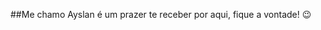 ##Me chamo Ayslan é um prazer te receber por aqui, fique a vontade! 😉

<!--
**Ayslan565/Ayslan565** is a ✨ _special_ ✨ repository because its `README.md` (this file) appears on your GitHub profile.

Here are some ideas to get you started:

- Atualmente estou trabalhando no front-end

- Comecei a estudar C# e SQL.

- sou estudante de engenharia de software.

- contatos 📞

e-mail: ayslan565@gmail.com
ig: slan_02